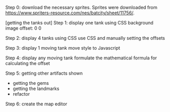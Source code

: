 Step 0: download the necessary sprites.
  Sprites were downloaded from https://www.spriters-resource.com/nes/batcity/sheet/11756/.

[getting the tanks out]
Step 1: display one tank using CSS
  background image offset: 0 0

Step 2: display 4 tanks using CSS
  use CSS and manually setting the offsets

Step 3: display 1 moving tank
  move style to Javascript

Step 4: display any moving tank
  formulate the mathematical formula for calculating the offset

Step 5: getting other artifacts shown
- getting the gems
- getting the landmarks
- refactor

Step 6: create the map editor
